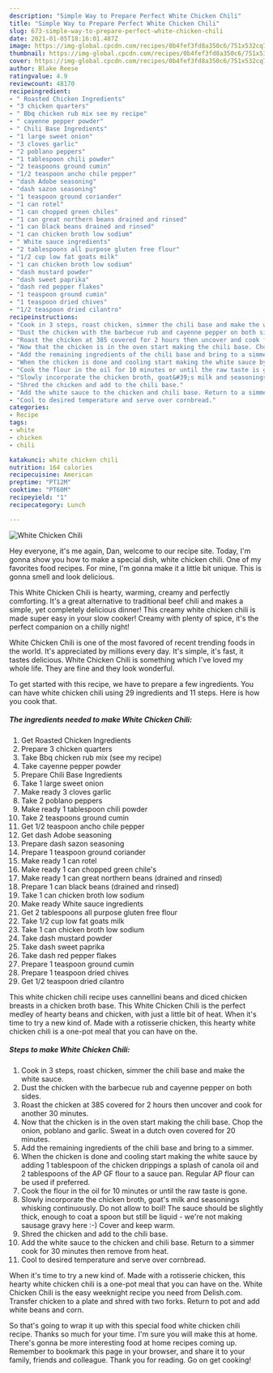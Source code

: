 ```yaml
---
description: "Simple Way to Prepare Perfect White Chicken Chili"
title: "Simple Way to Prepare Perfect White Chicken Chili"
slug: 673-simple-way-to-prepare-perfect-white-chicken-chili
date: 2021-01-05T18:16:01.487Z
image: https://img-global.cpcdn.com/recipes/0b4fef3fd8a350c6/751x532cq70/white-chicken-chili-recipe-main-photo.jpg
thumbnail: https://img-global.cpcdn.com/recipes/0b4fef3fd8a350c6/751x532cq70/white-chicken-chili-recipe-main-photo.jpg
cover: https://img-global.cpcdn.com/recipes/0b4fef3fd8a350c6/751x532cq70/white-chicken-chili-recipe-main-photo.jpg
author: Blake Reese
ratingvalue: 4.9
reviewcount: 48170
recipeingredient:
- " Roasted Chicken Ingredients"
- "3 chicken quarters"
- " Bbq chicken rub mix see my recipe"
- " cayenne pepper powder"
- " Chili Base Ingredients"
- "1 large sweet onion"
- "3 cloves garlic"
- "2 poblano peppers"
- "1 tablespoon chili powder"
- "2 teaspoons ground cumin"
- "1/2 teaspoon ancho chile pepper"
- "dash Adobe seasoning"
- "dash sazon seasoning"
- "1 teaspoon ground coriander"
- "1 can rotel"
- "1 can chopped green chiles"
- "1 can great northern beans drained and rinsed"
- "1 can black beans drained and rinsed"
- "1 can chicken broth low sodium"
- " White sauce ingredients"
- "2 tablespoons all purpose gluten free flour"
- "1/2 cup low fat goats milk"
- "1 can chicken broth low sodium"
- "dash mustard powder"
- "dash sweet paprika"
- "dash red pepper flakes"
- "1 teaspoon ground cumin"
- "1 teaspoon dried chives"
- "1/2 teaspoon dried cilantro"
recipeinstructions:
- "Cook in 3 steps, roast chicken, simmer the chili base and make the white sauce."
- "Dust the chicken with the barbecue rub and cayenne pepper on both sides."
- "Roast the chicken at 385 covered for 2 hours then uncover and cook for another 30 minutes."
- "Now that the chicken is in the oven start making the chili base. Chop the onion, poblano and garlic. Sweat in a dutch oven covered for 20 minutes."
- "Add the remaining ingredients of the chili base and bring to a simmer."
- "When the chicken is done and cooling start making the white sauce by adding 1 tablespoon of the chicken drippings a splash of canola oil and 2 tablespoons of the AP GF flour to a sauce pan. Regular AP flour can be used if preferred."
- "Cook the flour in the oil for 10 minutes or until the raw taste is gone."
- "Slowly incorporate the chicken broth, goat&#39;s milk and seasonings whisking continuously. Do not allow to boil! The sauce should be slightly thick, enough to coat a spoon but still be liquid - we&#39;re not making sausage gravy here :-) Cover and keep warm."
- "Shred the chicken and add to the chili base."
- "Add the white sauce to the chicken and chili base. Return to a simmer cook for 30 minutes then remove from heat."
- "Cool to desired temperature and serve over cornbread."
categories:
- Recipe
tags:
- white
- chicken
- chili

katakunci: white chicken chili 
nutrition: 164 calories
recipecuisine: American
preptime: "PT12M"
cooktime: "PT60M"
recipeyield: "1"
recipecategory: Lunch

---
```



![White Chicken Chili](https://img-global.cpcdn.com/recipes/0b4fef3fd8a350c6/751x532cq70/white-chicken-chili-recipe-main-photo.jpg)

Hey everyone, it's me again, Dan, welcome to our recipe site. Today, I'm gonna show you how to make a special dish, white chicken chili. One of my favorites food recipes. For mine, I'm gonna make it a little bit unique. This is gonna smell and look delicious.

This White Chicken Chili is hearty, warming, creamy and perfectly comforting. It&#39;s a great alternative to traditional beef chili and makes a simple, yet completely delicious dinner! This creamy white chicken chili is made super easy in your slow cooker! Creamy with plenty of spice, it&#39;s the perfect companion on a chilly night!

White Chicken Chili is one of the most favored of recent trending foods in the world. It's appreciated by millions every day. It's simple, it's fast, it tastes delicious. White Chicken Chili is something which I've loved my whole life. They are fine and they look wonderful.


To get started with this recipe, we have to prepare a few ingredients. You can have white chicken chili using 29 ingredients and 11 steps. Here is how you cook that.

<!--inarticleads1-->

##### The ingredients needed to make White Chicken Chili:

1. Get  Roasted Chicken Ingredients
1. Prepare 3 chicken quarters
1. Take  Bbq chicken rub mix (see my recipe)
1. Take  cayenne pepper powder
1. Prepare  Chili Base Ingredients
1. Take 1 large sweet onion
1. Make ready 3 cloves garlic
1. Take 2 poblano peppers
1. Make ready 1 tablespoon chili powder
1. Take 2 teaspoons ground cumin
1. Get 1/2 teaspoon ancho chile pepper
1. Get dash Adobe seasoning
1. Prepare dash sazon seasoning
1. Prepare 1 teaspoon ground coriander
1. Make ready 1 can rotel
1. Make ready 1 can chopped green chile&#39;s
1. Make ready 1 can great northern beans (drained and rinsed)
1. Prepare 1 can black beans (drained and rinsed)
1. Take 1 can chicken broth low sodium
1. Make ready  White sauce ingredients
1. Get 2 tablespoons all purpose gluten free flour
1. Take 1/2 cup low fat goats milk
1. Take 1 can chicken broth low sodium
1. Take dash mustard powder
1. Take dash sweet paprika
1. Take dash red pepper flakes
1. Prepare 1 teaspoon ground cumin
1. Prepare 1 teaspoon dried chives
1. Get 1/2 teaspoon dried cilantro


This white chicken chili recipe uses cannellini beans and diced chicken breasts in a chicken broth base. This White Chicken Chili is the perfect medley of hearty beans and chicken, with just a little bit of heat. When it&#39;s time to try a new kind of. Made with a rotisserie chicken, this hearty white chicken chili is a one-pot meal that you can have on the. 

<!--inarticleads2-->

##### Steps to make White Chicken Chili:

1. Cook in 3 steps, roast chicken, simmer the chili base and make the white sauce.
1. Dust the chicken with the barbecue rub and cayenne pepper on both sides.
1. Roast the chicken at 385 covered for 2 hours then uncover and cook for another 30 minutes.
1. Now that the chicken is in the oven start making the chili base. Chop the onion, poblano and garlic. Sweat in a dutch oven covered for 20 minutes.
1. Add the remaining ingredients of the chili base and bring to a simmer.
1. When the chicken is done and cooling start making the white sauce by adding 1 tablespoon of the chicken drippings a splash of canola oil and 2 tablespoons of the AP GF flour to a sauce pan. Regular AP flour can be used if preferred.
1. Cook the flour in the oil for 10 minutes or until the raw taste is gone.
1. Slowly incorporate the chicken broth, goat&#39;s milk and seasonings whisking continuously. Do not allow to boil! The sauce should be slightly thick, enough to coat a spoon but still be liquid - we&#39;re not making sausage gravy here :-) Cover and keep warm.
1. Shred the chicken and add to the chili base.
1. Add the white sauce to the chicken and chili base. Return to a simmer cook for 30 minutes then remove from heat.
1. Cool to desired temperature and serve over cornbread.


When it&#39;s time to try a new kind of. Made with a rotisserie chicken, this hearty white chicken chili is a one-pot meal that you can have on the. White Chicken Chili is the easy weeknight recipe you need from Delish.com. Transfer chicken to a plate and shred with two forks. Return to pot and add white beans and corn. 

So that's going to wrap it up with this special food white chicken chili recipe. Thanks so much for your time. I'm sure you will make this at home. There's gonna be more interesting food at home recipes coming up. Remember to bookmark this page in your browser, and share it to your family, friends and colleague. Thank you for reading. Go on get cooking!
